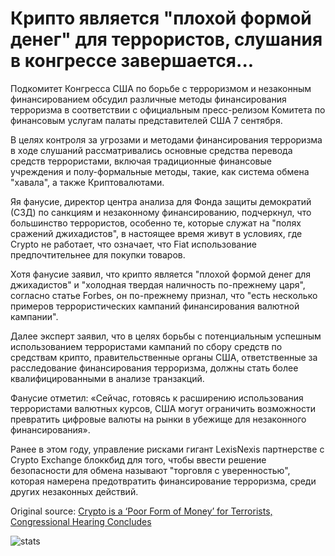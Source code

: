 # Крипто является "плохой формой денег" для террористов, слушания в конгрессе завершается...

Подкомитет Конгресса США по борьбе с терроризмом и незаконным финансированием обсудил различные методы финансирования терроризма в соответствии с официальным пресс-релизом Комитета по финансовым услугам палаты представителей США 7 сентября.

В целях контроля за угрозами и методами финансирования терроризма в ходе слушаний рассматривались основные средства перевода средств террористами, включая традиционные финансовые учреждения и полу-формальные методы, такие, как система обмена "хавала", а также Криптовалютами.

Яя фанусие, директор центра анализа для Фонда защиты демократий (СЗД) по санкциям и незаконному финансированию, подчеркнул, что большинство террористов, особенно те, которые служат на "полях сражений джихадистов", в настоящее время живут в условиях, где Crypto не работает, что означает, что Fiat использование предпочтительнее для покупки товаров.

Хотя фанусие заявил, что крипто является "плохой формой денег для джихадистов" и "холодная твердая наличность по-прежнему царя", согласно статье Forbes, он по-прежнему признал, что "есть несколько примеров террористических кампаний финансирования валютной кампании".

Далее эксперт заявил, что в целях борьбы с потенциальным успешным использованием террористами кампаний по сбору средств по средствам крипто, правительственные органы США, ответственные за расследование финансирования терроризма, должны стать более квалифицированными в анализе транзакций.

Фанусие отметил: «Сейчас, готовясь к расширению использования террористами валютных курсов, США могут ограничить возможности превратить цифровые валюты на рынки в убежище для незаконного финансирования».

Ранее в этом году, управление рисками гигант LexisNexis партнерстве с Crypto Exchange блоккбид для того, чтобы ввести решение безопасности для обмена называют "торговля с уверенностью", которая намерена предотвратить финансирование терроризма, среди других незаконных действий.

Original source: [Crypto is a ‘Poor Form of Money’ for Terrorists, Congressional Hearing Concludes](https://cointelegraph.com/news/crypto-is-a-poor-form-of-money-for-terrorists-congressional-hearing-concludes)

![stats](https://c.statcounter.com/11760860/0/a89fa40b/1/ "stats")